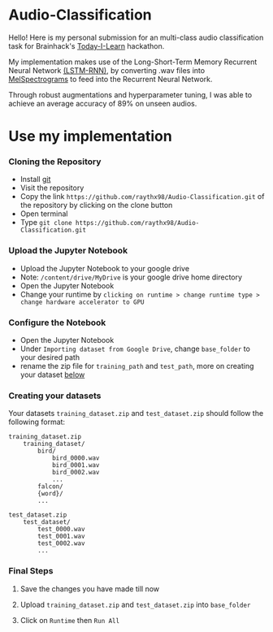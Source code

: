 # Audio-Classification

Hello! Here is my personal submission for an multi-class audio classification task for Brainhack's [Today-I-Learn](https://www.dsta.gov.sg/brainhack) hackathon.

My implementation makes use of the Long-Short-Term Memory Recurrent Neural Network [(LSTM-RNN)](https://static.googleusercontent.com/media/research.google.com/en//pubs/archive/43905.pdf), by converting .wav files into [MelSpectrograms](https://medium.com/analytics-vidhya/understanding-the-mel-spectrogram-fca2afa2ce53) to feed into the Recurrent Neural Network.

Through robust augmentations and hyperparameter tuning, I was able to achieve an average accuracy of 89% on unseen audios.

# Use my implementation
### Cloning the Repository
- Install [git](https://git-scm.com/downloads)
- Visit the repository
- Copy the link `https://github.com/raythx98/Audio-Classification.git` of the repository by clicking on the clone button
- Open terminal
- Type `git clone https://github.com/raythx98/Audio-Classification.git`

### Upload the Jupyter Notebook
- Upload the Jupyter Notebook to your google drive
- Note: `/content/drive/MyDrive` is your google drive home directory
- Open the Jupyter Notebook
- Change your runtime by `clicking on runtime > change runtime type > change hardware accelerator to GPU`

### Configure the Notebook
- Open the Jupyter Notebook
- Under `Importing dataset from Google Drive`, change `base_folder` to your desired path
- rename the zip file for `training_path` and `test_path`, more on creating your dataset [below](#creating-your-datasets)

### Creating your datasets

Your datasets `training_dataset.zip` and `test_dataset.zip` should follow the following format:

```
training_dataset.zip
    training_dataset/
        bird/
            bird_0000.wav
            bird_0001.wav
            bird_0002.wav
            ...
        falcon/
        {word}/
        ... 
  
test_dataset.zip  
    test_dataset/
        test_0000.wav
        test_0001.wav
        test_0002.wav
        ...
```

### Final Steps

1. Save the changes you have made till now

2. Upload `training_dataset.zip` and `test_dataset.zip` into `base_folder`

3. Click on `Runtime` then `Run All`
